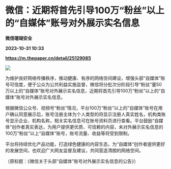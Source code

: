 # 微信：近期将首先引导100万“粉丝”以上的“自媒体”账号对外展示实名信息
**微信珊瑚安全**

**2023-10-31 10:33**

**https://m.thepaper.cn/detail/25129085**

![](https://imagecloud.thepaper.cn/thepaper/image/276/367/687.jpg)

为维护良好网络传播秩序，推动健康、有序的网络空间建设，增强头部“自媒体”账号可信度，便于公众为公共利益实施监督，微信将分批次分阶段引导“粉丝”量50万以上的“自媒体”账号对外展示实名信息，近期将首先引导100万“粉丝”以上的“自媒体”账号对外展示实名信息。

根据微信公众号、视频号“粉丝”情况，平台100万“粉丝”以上的“自媒体”账号在用户确认同意展示后，账号注册主体为个人类型的将显示注册人真实姓名，机构类账号显示企业、机构名称，相关实名信息可在账号资料页进行查看。平台鼓励“自媒体”创作者真实表达，为用户提供更优质、可信赖的内容，未对外展示实名信息的100万“粉丝”以上“自媒体”账号，账号流量、收益等将受到限制。

平台将持续优化产品功能，打造绿色健康的内容生态，为“自媒体”创作者提供更好的发展空间，也欢迎广大网友监督及建议，共同营造清朗的网络空间。

（原标题：《微信关于头部“自媒体”账号对外展示实名信息的公告》）